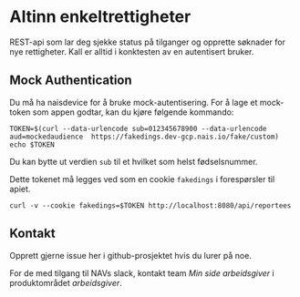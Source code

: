 # Altinn enkeltrettigheter

REST-api som lar deg sjekke status på tilganger og opprette søknader for nye rettigheter.
Kall er alltid i konktesten av en autentisert bruker.

## Mock Authentication
Du må ha naisdevice for å bruke mock-autentisering.
For å lage et mock-token som appen godtar, kan du kjøre følgende kommando:

```shell
TOKEN=$(curl --data-urlencode sub=012345678900 --data-urlencode aud=mockedaudience  https://fakedings.dev-gcp.nais.io/fake/custom)
echo $TOKEN
```

Du kan bytte ut verdien `sub` til et hvilket som helst fødselsnummer.

Dette tokenet må legges ved som en cookie `fakedings` i forespørsler til apiet.
```shell
curl -v --cookie fakedings=$TOKEN http://localhost:8080/api/reportees
```

## Kontakt
Opprett gjerne issue her i github-prosjektet hvis du lurer på noe.

For de med tilgang til NAVs slack, kontakt team *Min side arbeidsgiver* i produktområdet *arbeidsgiver*.